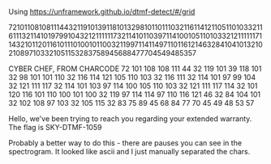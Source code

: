 


Using https://unframework.github.io/dtmf-detect/#/grid

721011081081114432119101391181013298101101110321161141211051101033211611132114101979910432121111117321141011039711410010511010332121111117114321011201161011101001011003211997114114971101161214632841041013210210897103321051153283758945688477704549485357


CYBER CHEF, FROM CHARCODE
72 101 108 108 111 44 32 119 101 39 118 101 32 98 101 101 110 32 116 114 121 105 110 103 32 116 111 32 114 101 97 99 104 32 121 111 117 32 114 101 103 97 114 100 105 110 103 32 121 111 117 114 32 101 120 116 101 110 100 101 100 32 119 97 114 114 97 110 116 121 46 32 84 104 101 32 102 108 97 103 32 105 115 32 83 75 89 45 68 84 77 70 45 49 48 53 57

Hello, we've been trying to reach you regarding your extended warranty. The flag is SKY-DTMF-1059




Probably a better way to do this - there are pauses you can see in the spectrogram. It looked like ascii and I just manually separated the chars.
